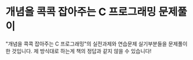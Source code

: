 # 개념을 콕콕 잡아주는 C 프로그래밍 문제풀이
"개념을 콕콕 잡아주는 C 프로그래밍"의 실전과제와 연습문제 실기부분들을 문제풀이 한 것입니다. 제 방식대로 하는게 책의 정답과 같지 않을 수 있습니다!
